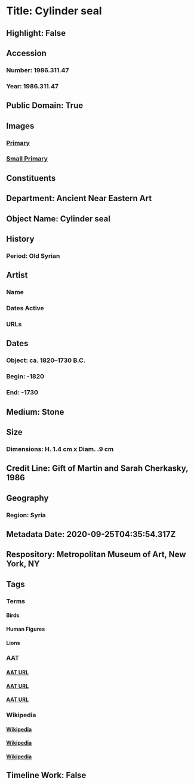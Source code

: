 # Title: Cylinder seal
## Highlight: False
## Accession
### Number: 1986.311.47
### Year: 1986.311.47
## Public Domain: True
## Images
### [Primary](https://images.metmuseum.org/CRDImages/an/original/ss1986_311_47.jpg)
### [Small Primary](https://images.metmuseum.org/CRDImages/an/web-large/ss1986_311_47.jpg)
## Constituents
## Department: Ancient Near Eastern Art
## Object Name: Cylinder seal
## History
### Period: Old Syrian
## Artist
### Name
### Dates Active
### URLs
## Dates
### Object: ca. 1820–1730 B.C.
### Begin: -1820
### End: -1730
## Medium: Stone
## Size
### Dimensions: H. 1.4 cm x Diam. .9 cm
## Credit Line: Gift of Martin and Sarah Cherkasky, 1986
## Geography
### Region: Syria
## Metadata Date: 2020-09-25T04:35:54.317Z
## Respository: Metropolitan Museum of Art, New York, NY
## Tags
### Terms
#### Birds
#### Human Figures
#### Lions
### AAT
#### [AAT URL](http://vocab.getty.edu/page/aat/300266506)
#### [AAT URL](http://vocab.getty.edu/page/aat/300404114)
#### [AAT URL](http://vocab.getty.edu/page/aat/300310388)
### Wikipedia
#### [Wikipedia]()
#### [Wikipedia]()
#### [Wikipedia]()
## Timeline Work: False